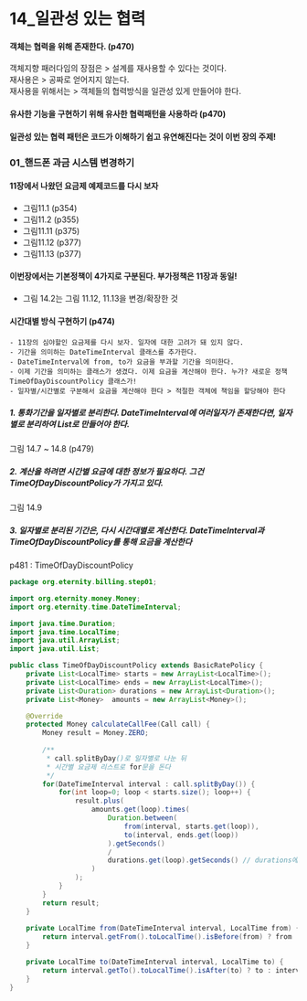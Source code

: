 # 14_일관성 있는 협력
#### 객체는 협력을 위해 존재한다. (p470)
객체지향 패러다임의 장점은 > 설계를 재사용할 수 있다는 것이다.  
재사용은 > 공짜로 얻어지지 않는다.  
재사용을 위해서는 > 객체들의 협력방식을 일관성 있게 만들어야 한다.

#### 유사한 기능을 구현하기 위해 유사한 협력패턴을 사용하라 (p470) 
  
#### 일관성 있는 협력 패턴은 코드가 이해하기 쉽고 유연해진다는 것이 이번 장의 주제!  
  
### 01_핸드폰 과금 시스템 변경하기
#### 11장에서 나왔던 요금제 예제코드를 다시 보자
- 그림11.1  (p354)
- 그림11.2  (p355)
- 그림11.11 (p375)
- 그림11.12 (p377)
- 그림11.13 (p377)

#### 이번장에서는 기본정책이 4가지로 구분된다. 부가정책은 11장과 동일!
- 그림 14.2는 그림 11.12, 11.13을 변경/확장한 것
  
#### 시간대별 방식 구현하기 (p474)
```
- 11장의 심야할인 요금제를 다시 보자. 일자에 대한 고려가 돼 있지 않다.
- 기간을 의미하는 DateTimeInterval 클래스를 추가한다.
- DateTimeInterval에 from, to가 요금을 부과할 기간을 의미한다.
- 이제 기간을 의미하는 클래스가 생겼다. 이제 요금을 계산해야 한다. 누가? 새로운 정책 TimeOfDayDiscountPolicy 클래스가!
- 일자별/시간별로 구분해서 요금을 계산해야 한다 > 적절한 객체에 책임을 할당해야 한다
```

##### 1. 통화기간을 일자별로 분리한다. DateTimeInterval에 여러일자가 존재한다면, 일자별로 분리하여 List<DateTimeInterval>로 만들어야 한다.
그림 14.7 ~ 14.8 (p479)

##### 2. 계산을 하려면 시간별 요금에 대한 정보가 필요하다. 그건 TimeOfDayDiscountPolicy가 가지고 있다.
그림 14.9

##### 3. 일자별로 분리된 기간은, 다시 시간대별로 계산한다. DateTimeInterval과 TimeOfDayDiscountPolicy를 통해 요금을 계산한다
p481 : TimeOfDayDiscountPolicy
```java
package org.eternity.billing.step01;

import org.eternity.money.Money;
import org.eternity.time.DateTimeInterval;

import java.time.Duration;
import java.time.LocalTime;
import java.util.ArrayList;
import java.util.List;

public class TimeOfDayDiscountPolicy extends BasicRatePolicy {
    private List<LocalTime> starts = new ArrayList<LocalTime>();
    private List<LocalTime> ends = new ArrayList<LocalTime>();
    private List<Duration> durations = new ArrayList<Duration>();
    private List<Money>  amounts = new ArrayList<Money>();

    @Override
    protected Money calculateCallFee(Call call) {
        Money result = Money.ZERO;
        
        /**
         * call.splitByDay()로 일자별로 나눈 뒤
         * 시간별 요금제 리스트로 for문을 돈다
         */
        for(DateTimeInterval interval : call.splitByDay()) {
            for(int loop=0; loop < starts.size(); loop++) {
                result.plus(
                    amounts.get(loop).times(
                        Duration.between(
                            from(interval, starts.get(loop)), 
                            to(interval, ends.get(loop))
                        ).getSeconds() 
                        / 
                        durations.get(loop).getSeconds() // durations에는 요금부과 시간을 가지고 있다. 10초
                    )
                );
            }
        }
        return result;
    }
    
    private LocalTime from(DateTimeInterval interval, LocalTime from) {
        return interval.getFrom().toLocalTime().isBefore(from) ? from : interval.getFrom().toLocalTime();
    }

    private LocalTime to(DateTimeInterval interval, LocalTime to) {
        return interval.getTo().toLocalTime().isAfter(to) ? to : interval.getTo().toLocalTime();
    }
}
```
